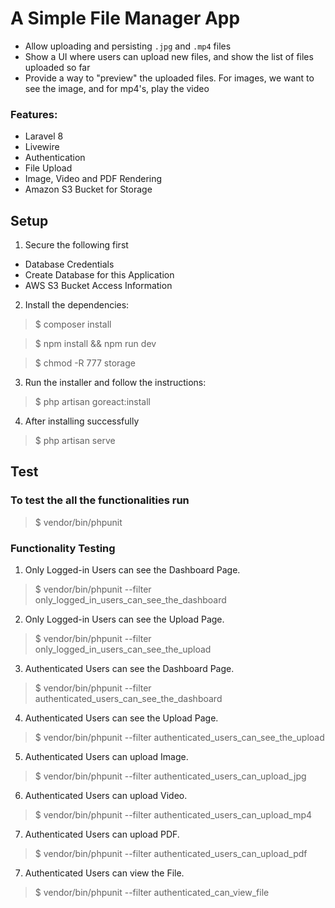 # A Simple File Manager App
* Allow uploading and persisting `.jpg` and `.mp4` files
* Show a UI where users can upload new files, and show the list of files uploaded so far
* Provide a way to "preview" the uploaded files.  For images, we want to see the image, and for mp4's, play the video

### Features:
* Laravel 8
* Livewire
* Authentication
* File Upload
* Image, Video and PDF Rendering
* Amazon S3 Bucket for Storage


## Setup

1. Secure the following first
* Database Credentials
* Create Database for this Application
* AWS S3 Bucket Access Information

2. Install the dependencies:

> $ composer install

> $ npm install && npm run dev

> $ chmod -R 777 storage

3. Run the installer and follow the instructions:

> $ php artisan goreact:install

4. After installing successfully

> $ php artisan serve

## Test

### To test the all the functionalities run
> $ vendor/bin/phpunit

### Functionality Testing
1. Only Logged-in Users can see the Dashboard Page.

> $ vendor/bin/phpunit --filter only_logged_in_users_can_see_the_dashboard

2. Only Logged-in Users can see the Upload Page.

> $ vendor/bin/phpunit --filter only_logged_in_users_can_see_the_upload

3. Authenticated Users can see the Dashboard Page.

> $ vendor/bin/phpunit --filter authenticated_users_can_see_the_dashboard

4. Authenticated Users can see the Upload Page.

> $ vendor/bin/phpunit --filter authenticated_users_can_see_the_upload

5. Authenticated Users can upload Image.

> $ vendor/bin/phpunit --filter authenticated_users_can_upload_jpg

6. Authenticated Users can upload Video.

> $ vendor/bin/phpunit --filter authenticated_users_can_upload_mp4

7. Authenticated Users can upload PDF.

> $ vendor/bin/phpunit --filter authenticated_users_can_upload_pdf

7. Authenticated Users can view the File.

> $ vendor/bin/phpunit --filter authenticated_can_view_file